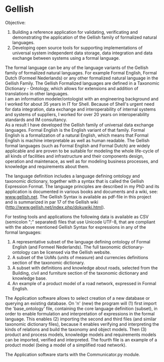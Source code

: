# Gellish
Objective:  
1. Building a reference application for validating, verificating and demonstrating the application of the Gellish family of formalized natural languages.  
2. Developing open source tools for supporting implementations of universal system independent data storage, data integration and data exchange between systems using a formal language.  

The formal language can be any of the language variants of the Gellish family of formalized natural languages. For example Formal English, Formal Dutch (Formeel Nederlands) or any other formalized natural language in the Gellish Family. The Gellish Formalized languages are defined in a Taxonomic Dictionary - Ontology, which allows for extensions and addition of translations in other languages.  
I am an information modeler/ontologist with an engineering background and I worked for about 35 years in IT for Shell. Because of Shell's urgent need for data integration, data exchange and interoperability of internal systems and systems of suppliers, I worked for over 20 years on interoperability standards and IM consultancy.  
As a result I have developed the Gellish family of universal data exchange languages. Formal English is the English variant of that family. Formal English is a formalization of a natural English, which means that Formal English is machine interpretable as well as human readable. The Gellish formal languages (such as Formal English and Formal Dutch) are widely applicable and are proven to be suitable for modeling the whole life-cycle of all kinds of facilities and infrastructure and their components design, operation and maintenace, as well as for modeling business processes, and knowledge and requirements about them.  
  
The language definition includes a language defining ontology and taxonomic dictionary, together with a syntax that is called the Gellish Expression Format. The language principles are described in my PhD and its application is documented in various books and documents and a wiki, see: www.gellish.net. The Gellish Syntax is available as pdf-file in this project and is summarized in par 17 of the Gellish wiki (http://www.gellish.net/index.php/dokuwiki.html).  
  
For testing tools and applications the following data is available as CSV (semicolon ";" separated) files that use Unicode UTF-8, that are compliant with the above mentioned Gellish Syntax for expressions in any of the formal languages:  
1. A representative subset of the language defining ontology of Formal English (and Formeel Nederlands). The full taxonomic dictionary-ontology can be licensed via the Gellish website.  
2. A subset of the UoMs (units of measure) and currencies definitions section of the taxonomic dictionary.  
3. A subset with definitions and knowledge about roads, selected from the Building, civil and furniture section of the taxonomic dictionary and knowledge base.  
4. An example of a product model of a road network, expressed in Formal English.  

The Application software allows to select creation of a new database or querying an existing database. On 'n' (new) the program will (1) first import the 'base_ontology' file, containing the core language definition (subset), in order to enable formulation and interpretation of expressions in the formal language. This enables (2) importing the second and third files (and similar taxonomic dictionary files), because it enables verifying and interpreting the kinds of relations and build the taxonomy and object models. Then (3) product and process models, knowledge models and requirements models can be imported, verified and interpreted. The fourth file is an example of a product model (being a model of a simplified road network).

The Application software starts with the Communicator.py module.

